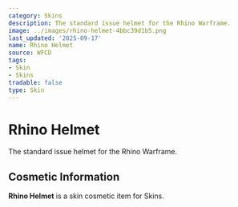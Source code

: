 ```yaml
---
category: Skins
description: The standard issue helmet for the Rhino Warframe.
image: ../images/rhino-helmet-4bbc39d1b5.png
last_updated: '2025-09-17'
name: Rhino Helmet
source: WFCD
tags:
- Skin
- Skins
tradable: false
type: Skin
---
```


# Rhino Helmet

The standard issue helmet for the Rhino Warframe.

## Cosmetic Information

**Rhino Helmet** is a skin cosmetic item for Skins.

